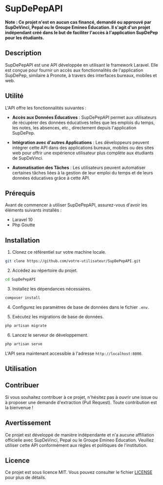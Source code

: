 
# SupDePepAPI

**Note : Ce projet n'est en aucun cas financé, demandé ou approuvé par SupDeVinci, Pepal ou le Groupe Emineo Éducation. Il s'agit d'un projet indépendant créé dans le but de faciliter l'accès à l'application SupDePep pour les étudiants.**

## Description

SupDePepAPI est une API développée en utilisant le framework Laravel. Elle est conçue pour fournir un accès aux fonctionnalités de l'application SupDePep, similaire à Pronote, à travers des interfaces bureaux, mobiles et web.

## Utilité

L'API offre les fonctionnalités suivantes :

- **Accès aux Données Éducatives** : SupDePepAPI permet aux utilisateurs de récupérer des données éducatives telles que les emplois du temps, les notes, les absences, etc., directement depuis l'application SupDePep.

- **Intégration avec d'autres Applications** : Les développeurs peuvent intégrer cette API dans des applications bureaux, mobiles ou des sites web pour offrir une expérience utilisateur plus complète aux étudiants de SupDeVinci.

- **Automatisation des Tâches** : Les utilisateurs peuvent automatiser certaines tâches liées à la gestion de leur emploi du temps et de leurs données éducatives grâce à cette API.

## Prérequis

Avant de commencer à utiliser SupDePepAPI, assurez-vous d'avoir les éléments suivants installés :

- Laravel 10
- Php Goutte

## Installation

1. Clonez ce référentiel sur votre machine locale.

```bash
git clone https://github.com/votre-utilisateur/SupDePepAPI.git
```

2. Accédez au répertoire du projet.

```bash
cd SupDePepAPI
```

3. Installez les dépendances nécessaires.

```bash
composer install
```

4. Configurez les paramètres de base de données dans le fichier `.env`.

5. Exécutez les migrations de base de données.

```bash
php artisan migrate
```

6. Lancez le serveur de développement.

```bash
php artisan serve
```

L'API sera maintenant accessible à l'adresse `http://localhost:8000`.

## Utilisation



## Contribuer

Si vous souhaitez contribuer à ce projet, n'hésitez pas à ouvrir une issue ou à proposer une demande d'extraction (Pull Request). Toute contribution est la bienvenue !

## Avertissement

Ce projet est développé de manière indépendante et n'a aucune affiliation officielle avec SupDeVinci, Pepal ou le Groupe Emineo Éducation. Veuillez utiliser cette API conformément aux règles et politiques de l'institution.

## Licence

Ce projet est sous licence MIT. Vous pouvez consulter le fichier [LICENSE](LICENSE) pour plus de détails.

